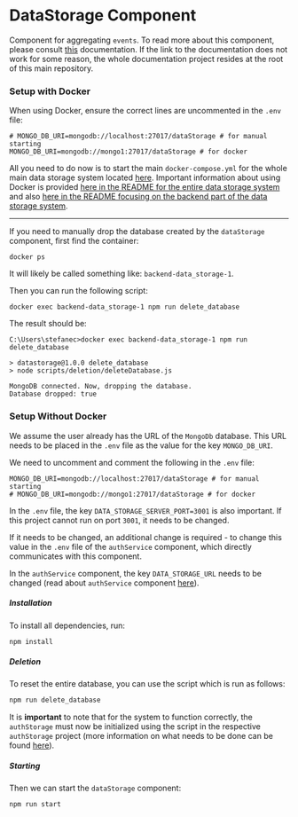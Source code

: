 # DataStorage Component

Component for aggregating `events`. To read more about this component, please consult [this](https://marekstef.github.io/storage-system-documentation/docs/main-system/data-storage/introduction) documentation. If the link to the documentation does not work for some reason, the whole documentation project resides at the root of this main repository.

### Setup with Docker

When using Docker, ensure the correct lines are uncommented in the `.env` file:

```env
# MONGO_DB_URI=mongodb://localhost:27017/dataStorage # for manual starting
MONGO_DB_URI=mongodb://mongo1:27017/dataStorage # for docker
```

All you need to do now is to start the main `docker-compose.yml` for the whole main data storage system located [here](../../). Important information about using Docker is provided [here in the README for the entire data storage system](../../) and also [here in the README focusing on the backend part of the data storage system](../).

---

If you need to manually drop the database created by the `dataStorage` component, first find the container:

```docker
docker ps
```

It will likely be called something like: `backend-data_storage-1`.

Then you can run the following script:

```docker
docker exec backend-data_storage-1 npm run delete_database
```

The result should be:

```docker
C:\Users\stefanec>docker exec backend-data_storage-1 npm run delete_database

> datastorage@1.0.0 delete_database
> node scripts/deletion/deleteDatabase.js

MongoDB connected. Now, dropping the database.
Database dropped: true
```

### Setup Without Docker

We assume the user already has the URL of the `MongoDb` database. This URL needs to be placed in the `.env` file as the value for the key `MONGO_DB_URI`.

We need to uncomment and comment the following in the `.env` file:

```env
MONGO_DB_URI=mongodb://localhost:27017/dataStorage # for manual starting
# MONGO_DB_URI=mongodb://mongo1:27017/dataStorage # for docker
```

In the `.env` file, the key `DATA_STORAGE_SERVER_PORT=3001` is also important. If this project cannot run on port `3001`, it needs to be changed.

If it needs to be changed, an additional change is required - to change this value in the `.env` file of the `authService` component, which directly communicates with this component.

In the `authService` component, the key `DATA_STORAGE_URL` needs to be changed (read about `authService` component [here](../authService/)).

##### Installation
To install all dependencies, run:

```bash
npm install
```

##### Deletion

To reset the entire database, you can use the script which is run as follows:

```bash
npm run delete_database
```

It is **important** to note that for the system to function correctly, the `authStorage` must now be initialized using the script in the respective `authStorage` project (more information on what needs to be done can be found [here](../authService/README.md)).

##### Starting

Then we can start the `dataStorage` component:

```bash
npm run start
```